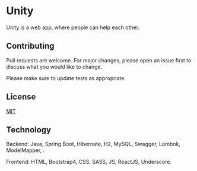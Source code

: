 # Unity

Unity is a web app, where people can help each other.


## Contributing
Pull requests are welcome. For major changes, please open an issue first to discuss what you would like to change.

Please make sure to update tests as appropriate.

## License
[MIT](https://choosealicense.com/licenses/mit/)

## Technology
Backend: Java, Spring Boot, Hibernate, H2, MySQL, Swagger, Lombok, ModelMapper, .

Frontend: HTML, Bootstrap4, CSS, SASS, JS, ReactJS, Underscore.
